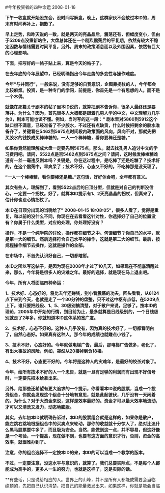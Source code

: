 #今年投资者的四种命运
2008-01-18

**下午一收盘就开始股东会，没时间写解盘，晚上，这群家伙不会放过本ID的，周末有时间再补上，抱歉了。**

**早上走势，和昨天说的一致，就是两天的亮晶晶后，震荡还有，但幅度变小，但由于5209点没重新站住，大盘总体还在一个剧烈震荡后的平复期，依然有较大不稳定因数与情绪需要时间平复，另外，周末的政策消息面以及外围因素，依然有巨大的心理影响。**

**下面，把写好的一帖子贴上来，算是今天的帖子了。**

**在去年底的今年展望中，已经明确指出今年走势的多变性与操作难度。**
 
**今年“与井同行”，一般来说，没有足够的自我意识，企图靠拐杖的人，今年都会比较麻烦。投资，是一种专门的学问，前提是，你首先是一个有思想的人，而不是一个木偶。**

**就像在那篇关于剧本的帖子里本ID说的，就算把剧本告诉你，很多人最终还是要落井。为什么？因为，首先很多人大概都是跟着孔男人学的中文，中文理解力几乎为0，剧本可能也读不懂。例如，当时写的这一段：“**
**剧本里对5860到5912这个缺口很不满意，已经准备了不少胶水，不过还有点缺货，什么时候把剩余的胶水准备齐了，关键看在5462到5675点时间段内政策面的风向，风向不对，那就先把买胶水的钱换成买棒棒糖的，一人一个棒棒糖，看你要棒还是糖。”**
 
**如果你竟然能理解成大盘一定要先到5675点，那么，就去找孔男人追讨中文的学习费用吧。请问，5522点是否5462点到5675点之间？请问，这时候发棒棒糖难道有一丝一毫违反剧本吗？关键是，你在这过程中，是吃棒了还是吃糖了？技术好的，在这个震荡中，早爽呆了；技术不好，心态又不好的，不吃棒那是没天理了。**

**“一人一个棒棒糖，看你要棒还是糖。”这句话，好好体会吧，全年都有意义。**

**其次有些人，理解到了，看到5522点后的日顶分型，但就是对自己的判断没信心，一定要一个拐杖。好了，就算本ID提示有1、2天亮晶晶的拐杖，但真来了，估计你也没心情拐杖了。**

**本ID在日顶分出现的当晚给了”**
**2008-01-15
18:08:05“，很多人看了，觉得是重复，和以前的没什么不同，你现在在去看看这针对性，你选择好了自己的位置没有？你属于什么类型，对应的处理，你处理好没有？**

**操作，不是一个纯学院的讨论，操作都在细节之中。何谓细节？你自己的水平，就是第一大的细节。然后选择符合自己水平的操作，这就是第二大的细节。最后，按规程操作细节去操作，这就是操作的全部。**

**在市场中，不首先认识好自己，一切都瞎掰。**

**本ID之所以写这帖子，是因为现在2008年才过了10几天，如果现在不彻底清醒过来，那么，今年将是很多人的灾难之年。最好的选择，就是现在马上退出吧。**

**今年，所有人将面临四种命运：**
 
**1、技术好、心态好的，将比去年还赚钱，别小看震荡的功夫，回头看看，从6124点下来到今天，也就是走了一个30分钟的盘整，只不过这中枢有点低，在5209点上下。谁只要把线段、1、5、30级别搞清楚，对于散户来说，足够了。按本ID的理论，2005年中开始的行情，到目前为止，最多就算是日线级别的，一个日线级别就走了2年多，你就知道本ID这体系的宽广度。**

**2、技术好，心态不好的。这种人几乎没有，因为真的技术好了，一切都看明白了，自然心态好。如果真有这种人，那今年的成绩也就赚点小钱了。**

**3、技术不好，心态好的。今年就做电梯广告，最后，那电梯广告做多，老化了，有出大事故的风险，例如，突然从20楼掉到负18楼。**

**4、技术不好，心态更不好的。今年将是这种人的灾难年，是最好的绞杀对象了。**

**今年，给所有技术不好的人一个忠告，就是一旦有足够的利润而有出现不好信号时，一定要先把本给拿出来。**

**另外，给那些还希望有更大追求的一个提示，你看看本ID说的股票，当成一个投资组合，你就会发现这个组合十分地有意思，就是此起彼伏，几乎没有一天闲着的。为什么？对于大资金来说，这样是效率最好的。资金才可以最大效率地流动，才可以又清洗又发力，动态地膨胀。**

**其实，去年初本ID就明确告诉过，本ID的股票组合就是这样的，如果你是散户，能左跳右跳地根据组合中的买卖点来轮动，那你的收益就十分惊人了，绝对比追什么黑马股票要牛多了，而且极为安全。当然，能做到这一点，并不容易，但这好像是一个考验，一个提高，现在做不到，也要有这方面的意识才行，否则，资金的高效率，就很难办到了。**
 
**注意，你的组合选择不一定按本ID的来，本ID的可以当成一个教学的版本。**

**不过，一定要注意，没这水平与意识的，就算了。我们总要实际点，不是每个人都能成为高手的，更多人一生的努力，也就是这样了，这是实际的话。**
 
**有些话，只是说给相应的人。世界上的山峰，并不是所有人都能或需要会当临绝顶的，先把自己认识清楚，把自己的能量激发出来，如果这样，你就是能会当临